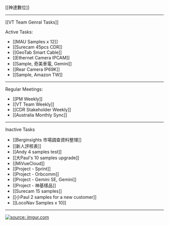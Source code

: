 [[神達數位]]

---

[[VT Team Genral Tasks]]

Active Tasks:
- [[MAU Samples x 12]]
- [[Surecam 45pcs CDR]]
- [[GeoTab Smart Cable]]
- [[Ethernet Camera IPCAM]]
- [[Sample, 奇美車電, Gemini]]
- [[Rear Camera IP69K]]
- [[Sample, Amazon TW]]

---

Regular Meetings:
- [[PM Weekly]]
- [[VT Team Weekly]]
- [[CDR Stakeholder Weekly]]
- [[Australia Monthly Sync]]

---

Inactive Tasks
- [[Berginsights 市場調查資料整理]]
- [[新人評核表]]
- [[Andy 4 samples test]]
- [[大Paul's 10 samples upgrade]]
- [[MiVueCloud]]
- [[Project - Sprint]]
- [[Project - Orbcomm]]
- [[Project - Gemini SE, Gemini]]
- [[Project - 神基樣品]]
- [[Surecam 15 samples]]
- [[小Paul 2 samples for a  new customer]]
- [[LocoNav Samples x 10]]

---

<a href="https://imgur.com/8YKiM4Y"><img src="https://i.imgur.com/8YKiM4Y.png" title="source: imgur.com" /></a>
